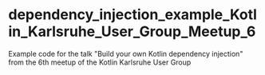 # dependency_injection_example_Kotlin_Karlsruhe_User_Group_Meetup_6
Example code for the talk "Build your own Kotlin dependency injection" from the 6th meetup of the Kotlin Karlsruhe User Group
